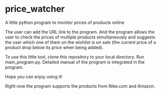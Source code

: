 # price_watcher
A little python program to monitor prices of products online


The user can add the URL link to the program. And the program allows the user to check the prices of multiple products simultaneously and suggests the user which one of them on the wishlist is on sale (the current price of a product drop below its price when being added).

To use this little tool, clone this repository to your local directory. Run main_program.py. Detailed manual of the program is integrated in the program.

Hope you can enjoy using it!

Right now the program supports the products from Nike.com and Amazon.
